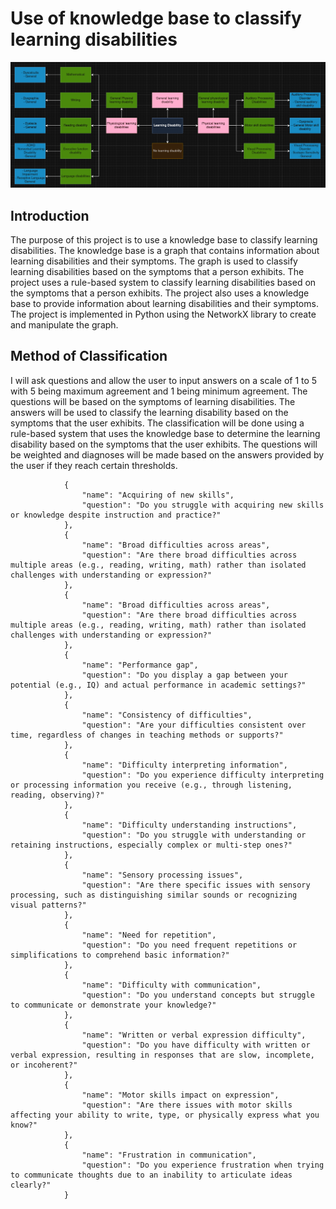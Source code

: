 # Use of knowledge base to classify learning disabilities
![alt text](Images/ClassificationGraph.png)

## Introduction
The purpose of this project is to use a knowledge base to classify learning disabilities. The knowledge base is a graph that contains information about learning disabilities and their symptoms. The graph is used to classify learning disabilities based on the symptoms that a person exhibits. The project uses a rule-based system to classify learning disabilities based on the symptoms that a person exhibits. The project also uses a knowledge base to provide information about learning disabilities and their symptoms. The project is implemented in Python using the NetworkX library to create and manipulate the graph.

## Method of Classification
I will ask questions
and allow the user to input answers on a scale of 1 to 5 with 5 being maximum agreement and 1 being minimum agreement.
The questions will be based on the symptoms of learning disabilities.
The answers will be used to classify the learning disability based on the symptoms that the user exhibits.
The classification will be done
using a rule-based system
that uses the knowledge base to determine the learning disability based on the symptoms that the user exhibits.
The questions will be weighted and diagnoses
will be made based on the answers provided by the user if they reach certain thresholds.

                {
                    "name": "Acquiring of new skills",
                    "question": "Do you struggle with acquiring new skills or knowledge despite instruction and practice?"
                },
                {
                    "name": "Broad difficulties across areas",
                    "question": "Are there broad difficulties across multiple areas (e.g., reading, writing, math) rather than isolated challenges with understanding or expression?"
                },
                {
                    "name": "Broad difficulties across areas",
                    "question": "Are there broad difficulties across multiple areas (e.g., reading, writing, math) rather than isolated challenges with understanding or expression?"
                },
                {
                    "name": "Performance gap",
                    "question": "Do you display a gap between your potential (e.g., IQ) and actual performance in academic settings?"
                },
                {
                    "name": "Consistency of difficulties",
                    "question": "Are your difficulties consistent over time, regardless of changes in teaching methods or supports?"
                },
                {
                    "name": "Difficulty interpreting information",
                    "question": "Do you experience difficulty interpreting or processing information you receive (e.g., through listening, reading, observing)?"
                },
                {
                    "name": "Difficulty understanding instructions",
                    "question": "Do you struggle with understanding or retaining instructions, especially complex or multi-step ones?"
                },
                {
                    "name": "Sensory processing issues",
                    "question": "Are there specific issues with sensory processing, such as distinguishing similar sounds or recognizing visual patterns?"
                },
                {
                    "name": "Need for repetition",
                    "question": "Do you need frequent repetitions or simplifications to comprehend basic information?"
                },
                {
                    "name": "Difficulty with communication",
                    "question": "Do you understand concepts but struggle to communicate or demonstrate your knowledge?"
                },
                {
                    "name": "Written or verbal expression difficulty",
                    "question": "Do you have difficulty with written or verbal expression, resulting in responses that are slow, incomplete, or incoherent?"
                },
                {
                    "name": "Motor skills impact on expression",
                    "question": "Are there issues with motor skills affecting your ability to write, type, or physically express what you know?"
                },
                {
                    "name": "Frustration in communication",
                    "question": "Do you experience frustration when trying to communicate thoughts due to an inability to articulate ideas clearly?"
                }
